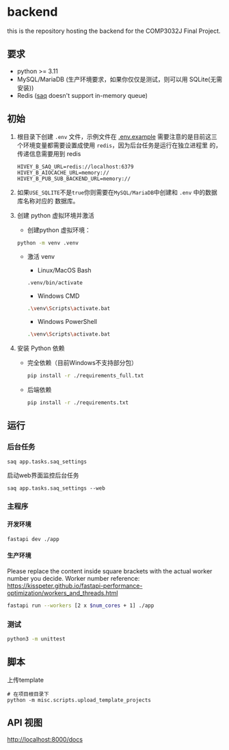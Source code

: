 # backend

this is the repository hosting the backend for the COMP3032J Final Project.

## 要求

- python >= 3.11
- MySQL/MariaDB (生产环境要求，如果你仅仅是测试，则可以用 SQLite(无需安装))
- Redis ([saq](https://github.com/tobymao/saq) doesn't support in-memory queue)

## 初始

1. 根目录下创建 `.env` 文件，示例文件在 [.env.example](./.env.example)
   需要注意的是目前这三个环境变量都需要设置成使用 `redis`，因为后台任务是运行在独立进程里
   的，传递信息需要用到 redis
   ```
   HIVEY_B_SAQ_URL=redis://localhost:6379
   HIVEY_B_AIOCACHE_URL=memory://
   HIVEY_B_PUB_SUB_BACKEND_URL=memory://
   ```
   
2. 如果`USE_SQLITE`不是`true`你则需要在`MySQL/MariaDB`中创建和 `.env` 中的数据库名称对应的
   数据库。
3. 创建 python 虚拟环境并激活
   - 创建python 虚拟环境：

   ```sh
   python -m venv .venv
   ```

   - 激活 venv
      - Linux/MacOS Bash

      ```sh
      .venv/bin/activate 
      ```

      - Windows CMD

      ```sh
      .\venv\Scripts\activate.bat
      ```

      - Windows PowerShell

      ```sh
      .\venv\Scripts\activate.bat
      ```

4. 安装 Python 依赖
   - 完全依赖（目前Windows不支持部分包）

      ``` sh
      pip install -r ./requirements_full.txt
      ```

   - 后端依赖

      ``` sh
      pip install -r ./requirements.txt
      ```

## 运行

### 后台任务

```
saq app.tasks.saq_settings
```

启动web界面监控后台任务

```
saq app.tasks.saq_settings --web
```

### 主程序

#### 开发环境

``` sh
fastapi dev ./app
```

#### 生产环境

Please replace the content inside square brackets with the actual worker number
you decide. Worker number reference: <https://kisspeter.github.io/fastapi-performance-optimization/workers_and_threads.html>

``` sh
fastapi run --workers [2 x $num_cores + 1] ./app
```

### 测试
```sh
python3 -m unittest
```

## 脚本

上传template

```
# 在项目根目录下
python -m misc.scripts.upload_template_projects
```

## API 视图

<http://localhost:8000/docs>

